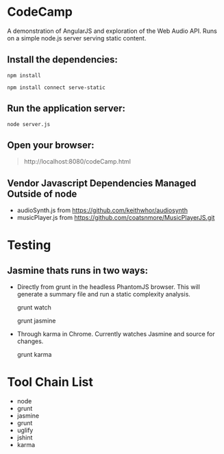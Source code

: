 # CodeCamp

A demonstration of AngularJS and exploration of the Web Audio API.  Runs on a simple node.js server serving static content.

## Install the dependencies:

	npm install

	npm install connect serve-static

## Run the application server:

	node server.js

## Open your browser:

>http://localhost:8080/codeCamp.html

## Vendor Javascript Dependencies Managed Outside of node

* audioSynth.js from https://github.com/keithwhor/audiosynth
* musicPlayer.js from https://github.com/coatsnmore/MusicPlayerJS.git

# Testing

## Jasmine thats runs in two ways:

* Directly from grunt in the headless PhantomJS browser.  This will generate a summary file and run a static complexity analysis.

	grunt watch

	grunt jasmine

* Through karma in Chrome.  Currently watches Jasmine and source for changes.

	grunt karma

# Tool Chain List

* node
* grunt
* jasmine
* grunt
* uglify
* jshint
* karma


